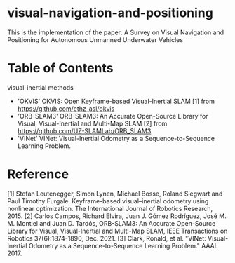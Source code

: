 # visual-navigation-and-positioning
  This is the implementation of the paper:
  A Survey on Visual Navigation and Positioning for Autonomous Unmanned Underwater Vehicles

# Table of Contents
visual-inertial methods
* 'OKVIS'
OKVIS: Open Keyframe-based Visual-Inertial SLAM [1]
from https://github.com/ethz-asl/okvis
* 'ORB-SLAM3'
ORB-SLAM3: An Accurate Open-Source Library for Visual, Visual-Inertial and Multi-Map SLAM [2]
from https://github.com/UZ-SLAMLab/ORB_SLAM3
* 'VINet'
VINet: Visual-Inertial Odometry as a Sequence-to-Sequence Learning Problem.





# Reference
[1] Stefan Leutenegger, Simon Lynen, Michael Bosse, Roland Siegwart and Paul Timothy Furgale. Keyframe-based visual–inertial odometry using nonlinear optimization. The International Journal of Robotics Research, 2015.
[2] Carlos Campos, Richard Elvira, Juan J. Gómez Rodríguez, José M. M. Montiel and Juan D. Tardós, ORB-SLAM3: An Accurate Open-Source Library for Visual, Visual-Inertial and Multi-Map SLAM, IEEE Transactions on Robotics 37(6):1874-1890, Dec. 2021.
[3] Clark, Ronald, et al. "VINet: Visual-Inertial Odometry as a Sequence-to-Sequence Learning Problem." AAAI. 2017.

